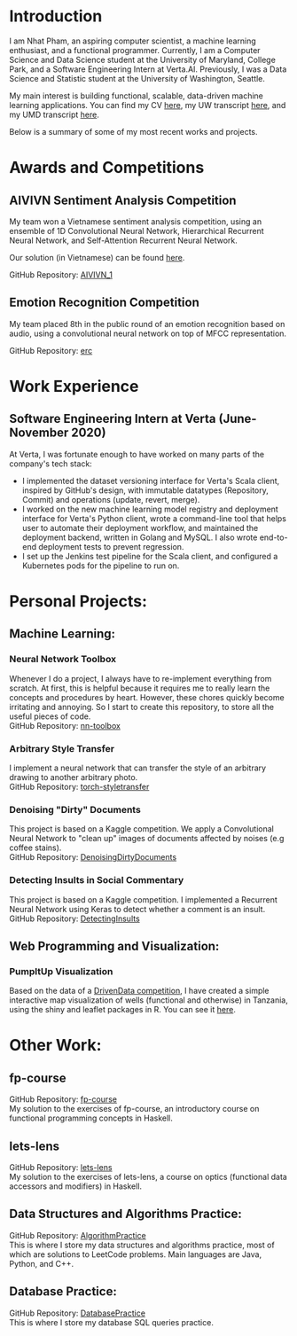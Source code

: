 # Introduction
I am Nhat Pham, an aspiring computer scientist, a machine learning enthusiast, and a functional programmer. Currently, I am a Computer Science and Data Science student at the University of Maryland, College Park, and a Software Engineering Intern at Verta.AI. Previously, I was a Data Science and Statistic student at the University of Washington, Seattle.

My main interest is building functional, scalable, data-driven machine learning applications. You can find my CV [here](CV.pdf), my UW transcript [here](UWUnofficialTranscript.pdf), and my UMD transcript [here](Testudo%20-%20Unofficial%20Transcript.pdf).

Below is a summary of some of my most recent works and projects.

# Awards and Competitions
## AIVIVN Sentiment Analysis Competition
My team won a Vietnamese sentiment analysis competition, using an ensemble of 1D Convolutional Neural Network, Hierarchical Recurrent Neural Network, and Self-Attention Recurrent Neural Network.

Our solution (in Vietnamese) can be found [here](https://github.com/petrpan26/Aivivn_1/blob/master/1st%20place%20solution.md).

GitHub Repository: [AIVIVN_1](https://github.com/petrpan26/Aivivn_1)
## Emotion Recognition Competition
My team placed 8th in the public round of an emotion recognition based on audio, using a convolutional neural network on top of MFCC representation.

GitHub Repository: [erc](https://github.com/nhatsmrt/erc)

# Work Experience
## Software Engineering Intern at Verta (June-November 2020)
At Verta, I was fortunate enough to have worked on many parts of the company's tech stack:
* I implemented the dataset versioning interface for Verta's Scala client, inspired by GitHub's design, with immutable datatypes (Repository, Commit) and operations (update, revert, merge).
* I worked on the new machine learning model registry and deployment interface for Verta's Python client, wrote a command-line tool that helps user to automate their deployment workflow, and maintained the deployment backend, written in Golang and MySQL. I also wrote end-to-end deployment tests to prevent regression.
* I set up the Jenkins test pipeline for the Scala client, and configured a Kubernetes pods for the pipeline to run on.

# Personal Projects:
## Machine Learning:
### Neural Network Toolbox
Whenever I do a project, I always have to re-implement everything from scratch. At first, this is helpful because it requires me to really learn the concepts and procedures by heart. However, these chores quickly become irritating and annoying. So I start to create this repository, to store all the useful pieces of code.
<br />
GitHub Repository: [nn-toolbox](https://github.com/nhatsmrt/nn-toolbox)
### Arbitrary Style Transfer
I implement a neural network that can transfer the style of an arbitrary drawing to another arbitrary photo.
<br />
GitHub Repository: [torch-styletransfer](https://github.com/nhatsmrt/torch-styletransfer)
### Denoising "Dirty" Documents
This project is based on a Kaggle competition. We apply a Convolutional Neural Network to "clean up" images of documents affected by noises (e.g coffee stains).
<br />
GitHub Repository: [DenoisingDirtyDocuments](https://github.com/nhatsmrt/DenoisingDirtyDocuments)
### Detecting Insults in Social Commentary
This project is based on a Kaggle competition. I implemented a Recurrent Neural Network using Keras to detect whether a comment is an insult.
<br />
GitHub Repository: [DetectingInsults](https://github.com/nhatsmrt/DetectingInsults)
## Web Programming and Visualization:
### PumpItUp Visualization
Based on the data of a [DrivenData competition](https://www.drivendata.org/competitions/7/pump-it-up-data-mining-the-water-table/), I have created a simple interactive map visualization of wells (functional and otherwise) in Tanzania, using the shiny and leaflet packages in R. You can see it [here](https://nphamcs.shinyapps.io/PumpItUp/).
<!-- ### Personal Finance Web Application
I got fed up with overspending my money, so I decided to create a simple web application with React and Dexie to keep track of my spending. I plan to expand the application as my needs arise, but for now I have deployed and hosted it on my github page.
<br />
Link to app: [Personal Finance](https://nhatsmrt.github.io/personal-finance/) -->
# Other Work:
## fp-course
GitHub Repository: [fp-course](https://github.com/nhatsmrt/fp-course)
<br />
My solution to the exercises of fp-course, an introductory course on functional programming concepts in Haskell.
## lets-lens
GitHub Repository: [lets-lens](https://github.com/nhatsmrt/lets-lens)
<br />
My solution to the exercises of lets-lens, a course on optics (functional data accessors and modifiers) in Haskell.
## Data Structures and Algorithms Practice:
GitHub Repository: [AlgorithmPractice](https://github.com/nhatsmrt/AlgorithmPractice)
<br />
This is where I store my data structures and algorithms practice, most of which are solutions to LeetCode problems. Main languages are Java, Python, and C++.
## Database Practice:
GitHub Repository: [DatabasePractice](https://github.com/nhatsmrt/DatabasePractice)
<br />
This is where I store my database SQL queries practice.
